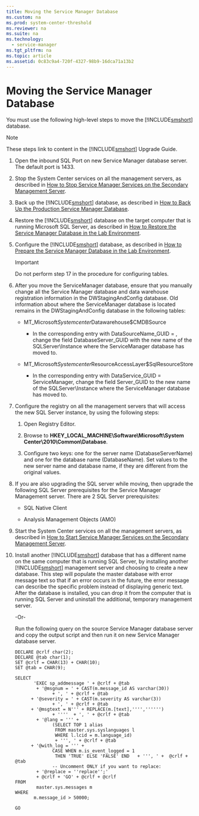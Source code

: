 ```yaml
---
title: Moving the Service Manager Database
ms.custom: na
ms.prod: system-center-threshold
ms.reviewer: na
ms.suite: na
ms.technology: 
  - service-manager
ms.tgt_pltfrm: na
ms.topic: article
ms.assetid: 0c83c9a4-720f-4327-98b9-16dca71a13b2
---
```

# Moving the Service Manager Database
You must use the following high\-level steps to move the [!INCLUDE[smshort](../../includes/smshort_md.md)] database.

> [!NOTE]
> These steps link to content in the [!INCLUDE[smshort](../../includes/smshort_md.md)] Upgrade Guide.

1.  Open the inbound SQL Port on new Service Manager database server. The default port is 1433.

2.  Stop the System Center services on all the management servers, as described in [How to Stop Service Manager Services on the Secondary Management Server](http://technet.microsoft.com/library/jj900194.aspx).

3.  Back up the [!INCLUDE[smshort](../../includes/smshort_md.md)] database, as described in [How to Back Up the Production Service Manager Database](http://technet.microsoft.com/library/jj900185.aspx).

4.  Restore the [!INCLUDE[smshort](../../includes/smshort_md.md)] database on the target computer that is running Microsoft SQL Server, as described in [How to Restore the Service Manager Database in the Lab Environment](http://technet.microsoft.com/library/jj900192.aspx).

5.  Configure the [!INCLUDE[smshort](../../includes/smshort_md.md)] database, as described in [How to Prepare the Service Manager Database in the Lab Environment](http://technet.microsoft.com/library/jj900187.aspx).

    > [!IMPORTANT]
    > Do not perform step 17 in the procedure for configuring tables.

6.  After you move the ServiceManager database, ensure that you manually change all the Service Manager database and data warehouse registration information in the DWStagingAndConfig database. Old information about where the ServiceManager database is located remains in the DWStagingAndConfig database in the following tables:

    -   MT\_Microsoft$Systemcenter$Datawarehouse$CMDBSource

        -   In the corresponding entry with DataSourceName\_GUID \= <Service Manager Data Source Name>, change the field DatabaseServer\_GUID with the new name of the SQLServer\\Instance where the ServiceManager database has moved to.

    -   MT\_Microsoft$Systemcenter$ResourceAccessLayer$SqlResourceStore

        -   In the corresponding entry with DataService\_GUID \= ServiceManager, change the field Server\_GUID to the new name of the SQLServer\\Instance where the ServiceManager database has moved to.

7.  Configure the registry on all the management servers that will access the new SQL Server instance, by using the following steps:

    1.  Open Registry Editor.

    2.  Browse to **HKEY\_LOCAL\_MACHINE\\Software\\Microsoft\\System Center\\2010\\Common\\Database**.

    3.  Configure two keys: one for the server name \(DatabaseServerName\) and one for the database name \(DatabaseName\). Set values to the new server name and database name, if they are different from the original values.

8.  If you are also upgrading the SQL server while moving, then upgrade the following SQL Server prerequisites for the Service Manager Management server. There are 2 SQL Server prerequisites:

    -   SQL Native Client

    -   Analysis Management Objects \(AMO\)

9. Start the System Center services on all the management servers, as described in [How to Start Service Manager Services on the Secondary Management Server](http://technet.microsoft.com/library/jj900196.aspx).

10. Install another [!INCLUDE[smshort](../../includes/smshort_md.md)] database that has a different name on the same computer that is running SQL Server, by installing another [!INCLUDE[smshort](../../includes/smshort_md.md)] management server and choosing to create a new database. This step will populate the master database with error message text so that if an error occurs in the future, the error message can describe the specific problem instead of displaying generic text. After the database is installed, you can drop it from the computer that is running SQL Server and uninstall the additional, temporary management server.

    \-Or\-

    Run the following query on the source Service Manager database server and copy the output script and then run it on new Service Manager database server.

    ```
    DECLARE @crlf char(2);
    DECLARE @tab char(1);
    SET @crlf = CHAR(13) + CHAR(10);
    SET @tab = CHAR(9);

    SELECT 
           'EXEC sp_addmessage ' + @crlf + @tab
            + '@msgnum = ' + CAST(m.message_id AS varchar(30))
                  + ', ' + @crlf + @tab
          + '@severity = ' + CAST(m.severity AS varchar(3))  
                  + ', ' + @crlf + @tab
          + '@msgtext = N''' + REPLACE(m.[text],'''','''''')  
                  + ''''  + ', ' + @crlf + @tab
            + '@lang = ''' + 
                  (SELECT TOP 1 alias 
                   FROM master.sys.syslanguages l 
                   WHERE l.lcid = m.language_id) 
                   + ''', ' + @crlf + @tab
          + '@with_log = ''' + 
                  CASE WHEN m.is_event_logged = 1 
                   THEN 'TRUE' ELSE 'FALSE' END   + ''', ' +  @crlf + @tab
                  -- Uncomment ONLY if you want to replace:
            + '@replace = ''replace'';' 
            + @crlf + 'GO' + @crlf + @crlf 
    FROM 
            master.sys.messages m
    WHERE 
           m.message_id > 50000;

    GO
    ```


